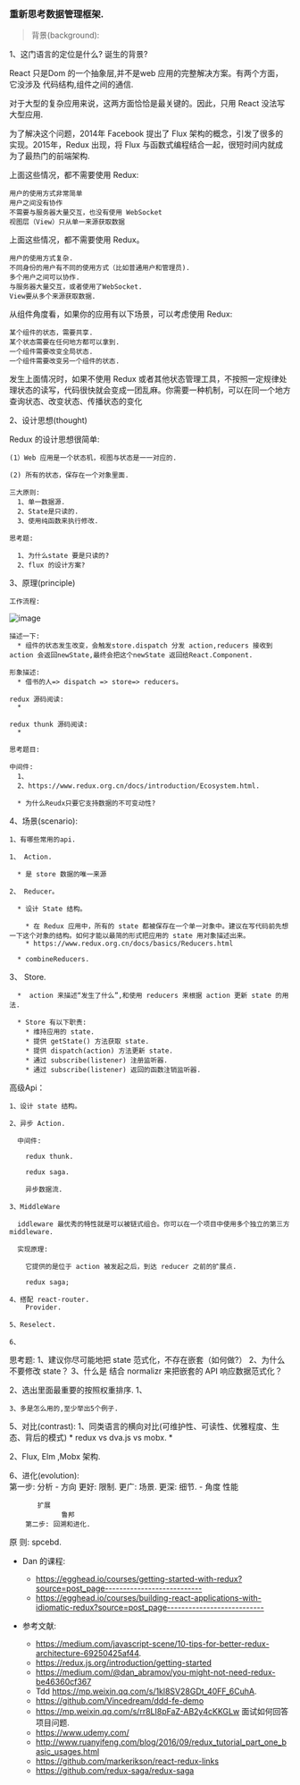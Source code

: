 ###  重新思考数据管理框架.

> 背景(background):
       
1、这门语言的定位是什么? 诞生的背景?
           
  React 只是Dom 的一个抽象层,并不是web 应用的完整解决方案。有两个方面，它没涉及 代码结构,组件之间的通信.

  对于大型的复杂应用来说，这两方面恰恰是最关键的。因此，只用 React 没法写大型应用.

  为了解决这个问题，2014年 Facebook 提出了 Flux 架构的概念，引发了很多的实现。2015年，Redux 出现，将 Flux 与函数式编程结合一起，很短时间内就成为了最热门的前端架构.

  上面这些情况，都不需要使用 Redux:

    用户的使用方式非常简单
    用户之间没有协作
    不需要与服务器大量交互，也没有使用 WebSocket
    视图层（View）只从单一来源获取数据

  上面这些情况，都不需要使用 Redux。

    用户的使用方式复杂.
    不同身份的用户有不同的使用方式（比如普通用户和管理员).
    多个用户之间可以协作.
    与服务器大量交互，或者使用了WebSocket.
    View要从多个来源获取数据.

  从组件角度看，如果你的应用有以下场景，可以考虑使用 Redux:

    某个组件的状态，需要共享.
    某个状态需要在任何地方都可以拿到.
    一个组件需要改变全局状态.
    一个组件需要改变另一个组件的状态.

  发生上面情况时，如果不使用 Redux 或者其他状态管理工具，不按照一定规律处理状态的读写，代码很快就会变成一团乱麻。你需要一种机制，可以在同一个地方查询状态、改变状态、传播状态的变化
  
2、设计思想(thought)

Redux 的设计思想很简单:

    (1）Web 应用是一个状态机，视图与状态是一一对应的.

    (2) 所有的状态，保存在一个对象里面.

    三大原则:
      1、单一数据源.
      2、State是只读的.
      3、使用纯函数来执行修改.

    思考题:

      1、为什么state 要是只读的?
      2、flux 的设计方案?


3、原理(principle)

    工作流程:

![image](http://www.ruanyifeng.com/blogimg/asset/2016/bg2016091802.jpg)

    描述一下: 
      * 组件的状态发生改变，会触发store.dispatch 分发 action,reducers 接收到action 会返回newState,最终会把这个newState 返回给React.Component.

    形象描述:
      * 借书的人=> dispatch => store=> reducers。

    redux 源码阅读:
      * 

    redux thunk 源码阅读:
      * 

    思考题目:

    中间件:
      1、
      2、https://www.redux.org.cn/docs/introduction/Ecosystem.html.

      * 为什么Reudx只要它支持数据的不可变动性?
    
  
4、场景(scenario):

	1、有哪些常用的api.

    1、 Action.

      * 是 store 数据的唯一来源

    2、 Reducer。

      * 设计 State 结构。

        * 在 Redux 应用中，所有的 state 都被保存在一个单一对象中。建议在写代码前先想一下这个对象的结构。如何才能以最简的形式把应用的 state 用对象描述出来。
        * https://www.redux.org.cn/docs/basics/Reducers.html

      * combineReducers.

   3、 Store.

      *  action 来描述“发生了什么”,和使用 reducers 来根据 action 更新 state 的用法.

      * Store 有以下职责:
        * 维持应用的 state.
        * 提供 getState() 方法获取 state.
        * 提供 dispatch(action) 方法更新 state.
        * 通过 subscribe(listener) 注册监听器.
        * 通过 subscribe(listener) 返回的函数注销监听器.

  高级Api：

    1、设计 state 结构。

    2、异步 Action.

      中间件:

        redux thunk.

        redux saga.

        异步数据流.

    3、MiddleWare 

      iddleware 最优秀的特性就是可以被链式组合。你可以在一个项目中使用多个独立的第三方 middleware.

      实现原理:

        它提供的是位于 action 被发起之后，到达 reducer 之前的扩展点.

        redux saga;

    4、搭配 react-router.
        Provider.

    5、Reselect.

    6、

  思考题:
    1、建议你尽可能地把 state 范式化，不存在嵌套（如何做?）
    2、为什么不要修改 state？
    3、什么是 结合 normalizr 来把嵌套的 API 响应数据范式化？


  2、选出里面最重要的按照权重排序.
      1、

	3、多是怎么用的,至少举出5个例子.

5、对比(contrast): 
	1、同类语言的横向对比(可维护性、可读性、优雅程度、生态、背后的模式)
    * redux vs dva.js vs mobx.
      * 

  2、Flux, Elm ,Mobx 架构.

6、进化(evolution):	
	第一步: 分析
		- 方向
		   更好: 限制.
                 更广: 场景.
		   更深: 细节.
              - 角度
		   性能

		   扩展
                 鲁邦
        第二步: 回溯和进化.
原 则: spcebd.

*  Dan 的课程:
    * https://egghead.io/courses/getting-started-with-redux?source=post_page---------------------------
    * https://egghead.io/courses/building-react-applications-with-idiomatic-redux?source=post_page---------------------------

* 参考文献:
    * https://medium.com/javascript-scene/10-tips-for-better-redux-architecture-69250425af44.
    * https://redux.js.org/introduction/getting-started
    * https://medium.com/@dan_abramov/you-might-not-need-redux-be46360cf367  
    * Tdd https://mp.weixin.qq.com/s/1kl8SV28GDt_40FF_6CuhA.
    * https://github.com/Vincedream/ddd-fe-demo
    * https://mp.weixin.qq.com/s/rr8LI8pFaZ-AB2y4cKKGLw 面试如何回答项目问题.
    * https://www.udemy.com/
    * http://www.ruanyifeng.com/blog/2016/09/redux_tutorial_part_one_basic_usages.html
    * https://github.com/markerikson/react-redux-links
    * https://github.com/redux-saga/redux-saga
